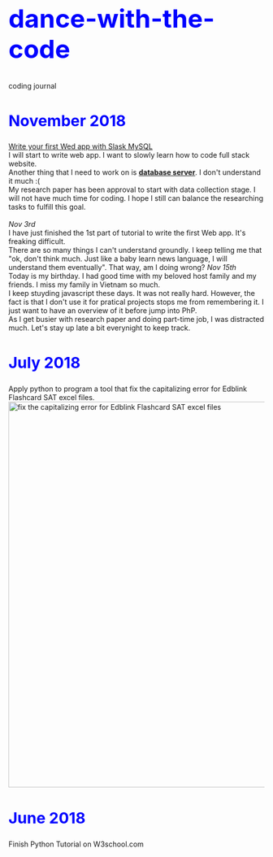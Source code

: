 <h1 style="font-size:50px;color:blue;">dance-with-the-code</h1>
coding journal

<h2 style="font-size:30px;color:blue">November 2018</h2>
<a href="https://codehandbook.org/python-web-application-flask-mysql/">Write your first Wed app with Slask MySQL</a>
<br>
I will start to write web app. I want to slowly learn how to code full stack website.
<br>
Another thing that I need to work on is <a href="https://www.tutorialspoint.com/mysql/mysql-introduction.htm/"><b>database server</b></a>. I don't understand it much :(
<br>
My research paper has been approval to start with data collection stage. I will not have much time for coding. I hope I still can balance the researching tasks to fulfill this goal. 
<br><br>
<i>Nov 3rd</i>
<br>I have just finished the 1st part of tutorial to write the first Web app. It's freaking difficult. 
<br>There are so many things I can't understand groundly. I keep telling me that "ok, don't think much. Just like a baby learn news language, I will understand them eventually". That way, am I doing wrong?
<i>Nov 15th</i>
<br>Today is my birthday. I had good time with my beloved host family and my friends. I miss my family in Vietnam so much. 
<br>I keep stuyding javascript these days. It was not really hard. However, the fact is that I don't use it for pratical projects stops me from remembering it. I just want to have an overview of it before jump into PhP. 
<br>As I get busier with research paper and doing part-time job, I was distracted much. Let's stay up late a bit everynight to keep track.

<h2 style="font-size:30px;color:blue">July 2018</h2>
Apply python to program a tool that fix the capitalizing error for Edblink Flashcard SAT excel files.
<br>
<img width="759" alt="fix the capitalizing error for Edblink Flashcard SAT excel files" src="https://user-images.githubusercontent.com/17974600/47756765-003e6000-dcd6-11e8-8587-b72cc517bc9d.png">

<h2 style="font-size:30px;color:blue">June 2018</h2>
Finish Python Tutorial on W3school.com

